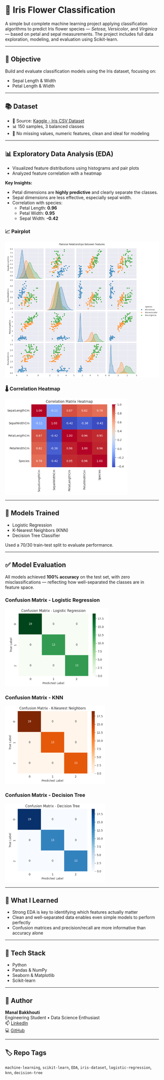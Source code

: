 # 🌸 Iris Flower Classification

A simple but complete machine learning project applying classification algorithms to predict Iris flower species — *Setosa*, *Versicolor*, and *Virginica* — based on petal and sepal measurements. The project includes full data exploration, modeling, and evaluation using Scikit-learn.

---

## 🎯 Objective

Build and evaluate classification models using the Iris dataset, focusing on:
- Sepal Length & Width
- Petal Length & Width

---

## 📚 Dataset

- 🔗 Source: [Kaggle - Iris CSV Dataset](https://www.kaggle.com/datasets/saurabh00007/iriscsv)
- 📊 150 samples, 3 balanced classes
- 🧼 No missing values, numeric features, clean and ideal for modeling

---

## 📊 Exploratory Data Analysis (EDA)

- Visualized feature distributions using histograms and pair plots
- Analyzed feature correlation with a heatmap

**Key Insights:**
- Petal dimensions are **highly predictive** and clearly separate the classes.
- Sepal dimensions are less effective, especially sepal width.
- Correlation with species:
  - Petal Length: **0.96**
  - Petal Width: **0.95**
  - Sepal Width: **-0.42**

### 📈 Pairplot
![Pairplot](pairplot.png)

### 🌡️ Correlation Heatmap
![Heatmap](heatmap.png)

---

## 🤖 Models Trained

- Logistic Regression
- K-Nearest Neighbors (KNN)
- Decision Tree Classifier

Used a 70/30 train-test split to evaluate performance.

---

## ✅ Model Evaluation

All models achieved **100% accuracy** on the test set, with zero misclassifications — reflecting how well-separated the classes are in feature space.

### Confusion Matrix - Logistic Regression
![Confusion Matrix - Logistic Regression](conf_matrix_logreg.png)

### Confusion Matrix - KNN
![Confusion Matrix - KNN](conf_matrix_knn.png)

### Confusion Matrix - Decision Tree
![Confusion Matrix - Decision Tree](conf_matrix_tree.png)

---

## 🧠 What I Learned

- Strong EDA is key to identifying which features actually matter
- Clean and well-separated data enables even simple models to perform perfectly
- Confusion matrices and precision/recall are more informative than accuracy alone

---

## 🔧 Tech Stack

- Python
- Pandas & NumPy
- Seaborn & Matplotlib
- Scikit-learn

---

## 👤 Author

**Manal Bakkhouti**  
Engineering Student • Data Science Enthusiast  
📫 [LinkedIn](https://www.linkedin.com/in/manalbabkhouti)  
💻 [GitHub](https://github.com/manalbakkhouti)

---

## 🏷️ Repo Tags

`machine-learning`, `scikit-learn`, `EDA`, `iris-dataset`, `logistic-regression`, `knn`, `decision-tree`
